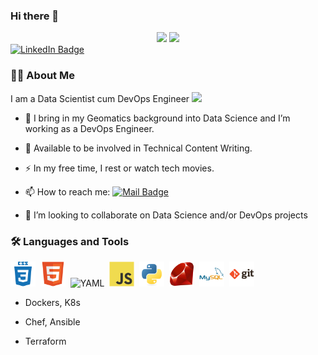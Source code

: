 ### Hi there 👋

<div id="header" align="center">
  <img src="https://media.giphy.com/media/UcQSokPVOjz1eBX9G2/giphy.gif" width="200"/>
  <img src="https://media.giphy.com/media/usXZmmgP9Z7kf39fnq/giphy.gif" width="200px"/>
</div>

<div id="badges">
  <a href="www.linkedin.com/in/kelechi-ugochukwu-80076b160">
    <img src="https://img.shields.io/badge/LinkedIn-blue?style=for-the-badge&logo=linkedin&logoColor=white" alt="LinkedIn Badge"/>
  </a>
</div>

### :woman_technologist: About Me
I am a Data Scientist cum DevOps Engineer <img src="https://media.giphy.com/media/WUlplcMpOCEmTGBtBW/giphy.gif" width="30">
- :telescope: I bring in my Geomatics background into Data Science and I’m working as a DevOps Engineer. 

- :seedling: Available to be involved in Technical Content Writing.

- :zap: In my free time, I rest or watch tech movies.

- :mailbox: How to reach me: [![Mail Badge](https://img.shields.io/badge/-Mail-red?style=flat&logo=Mail&logoColor=white)](kelechiugochukwu1@gmail.com)

- :two_women_holding_hands: I’m looking to collaborate on Data Science and/or DevOps projects

### :hammer_and_wrench: Languages and Tools

<div>
  <img src="https://github.com/devicons/devicon/blob/master/icons/css3/css3-plain-wordmark.svg"  title="CSS3" alt="CSS" width="40" height="40"/>&nbsp;
  <img src="https://github.com/devicons/devicon/blob/master/icons/html5/html5-original.svg" title="HTML5" alt="HTML" width="40" height="40"/>&nbsp;
  <img src="https://github.com/devicons/devicon/blob/master/icons/yml/yml-original.svg" title="YAML" alt="YAML" width="40" height="40"/>&nbsp;
  <img src="https://github.com/devicons/devicon/blob/master/icons/javascript/javascript-original.svg" title="JavaScript" alt="JavaScript" width="40" height="40"/>&nbsp;
  <img src="https://github.com/devicons/devicon/blob/master/icons/python/python-original.svg" title="Python"  alt="Python" width="40" height="40"/>&nbsp;
  <img src="https://github.com/devicons/devicon/blob/master/icons/ruby/ruby-original.svg" title="Ruby"  alt="Ruby" width="40" height="40"/>&nbsp;
  <img src="https://github.com/devicons/devicon/blob/master/icons/mysql/mysql-original-wordmark.svg" title="MySQL"  alt="MySQL" width="40" height="40"/>&nbsp;
  <img src="https://github.com/devicons/devicon/blob/master/icons/git/git-original-wordmark.svg" title="Git" **alt="Git" width="40" height="40"/>
</div>

- Dockers, K8s

- Chef, Ansible

- Terraform






